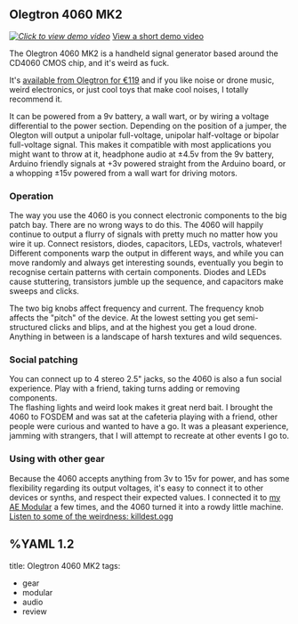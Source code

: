 ## Olegtron 4060 MK2

*[![Click to view demo video](/audiogear/olegtron4060still.700w.jpg)](/audiogear/olegtron4060.mp4)*
[View a short demo video](/audiogear/olegtron4060.mp4)

The Olegtron 4060 MK2 is a handheld signal generator based around the CD4060 CMOS chip, and it's weird as fuck.  

It's [available from Olegtron for €119](https://www.olegtron.com/olegtron-4060) and if you like noise or drone music, weird electronics, or just cool toys that make cool noises, I totally recommend it.  

It can be powered from a 9v battery, a wall wart, or by wiring a voltage differential to the power section. Depending on the position of a jumper, the Olegton will output a unipolar full-voltage, unipolar half-voltage or bipolar full-voltage signal. This makes it compatible with most applications you might want to throw at it, headphone audio at ±4.5v from the 9v battery, Arduino friendly signals at +3v powered straight from the Arduino board, or a whopping ±15v powered from a wall wart for driving motors.

### Operation
The way you use the 4060 is you connect electronic components to the big patch bay. There are no wrong ways to do this. The 4060 will happily continue to output a flurry of signals with pretty much no matter how you wire it up. Connect resistors, diodes, capacitors, LEDs, vactrols, whatever! Different components warp the output in different ways, and while you can move randomly and always get interesting sounds, eventually you begin to recognise certain patterns with certain components. Diodes and LEDs cause stuttering, transistors jumble up the sequence, and capacitors make sweeps and clicks.

The two big knobs affect frequency and current. The frequency knob affects the "pitch" of the device. At the lowest setting you get semi-structured clicks and blips, and at the highest you get a loud drone. Anything in between is a landscape of harsh textures and wild sequences.

### Social patching
You can connect up to 4 stereo 2.5" jacks, so the 4060 is also a fun social experience. Play with a friend, taking turns adding or removing components.  
The flashing lights and weird look makes it great nerd bait. I brought the 4060 to FOSDEM and was sat at the cafeteria playing with a friend, other people were curious and wanted to have a go. It was a pleasant experience, jamming with strangers, that I will attempt to recreate at other events I go to.

### Using with other gear
Because the 4060 accepts anything from 3v to 15v for power, and has some flexibility regarding its output voltages, it's easy to connect it to other devices or synths, and respect their expected values. I connected it to [my AE Modular](/things/ae-modular.html) a few times, and the 4060 turned it into a rowdy little machine. [Listen to some of the weirdness: killdest.ogg](/audiogear/killdest.ogg)


%YAML 1.2
---
title: Olegtron 4060 MK2
tags:
  - gear
  - modular
  - audio
  - review